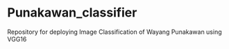 # Punakawan_classifier
Repository for deploying Image Classification of Wayang Punakawan using VGG16
